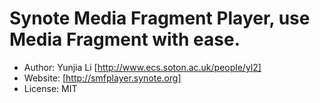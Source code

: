 # Synote Media Fragment Player, use Media Fragment with ease.

* Author: Yunjia Li [http://www.ecs.soton.ac.uk/people/yl2]
* Website: [http://smfplayer.synote.org]
* License: MIT
